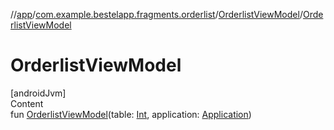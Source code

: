 //[app](../../index.md)/[com.example.bestelapp.fragments.orderlist](../index.md)/[OrderlistViewModel](index.md)/[OrderlistViewModel](-orderlist-view-model.md)



# OrderlistViewModel  
[androidJvm]  
Content  
fun [OrderlistViewModel](-orderlist-view-model.md)(table: [Int](https://kotlinlang.org/api/latest/jvm/stdlib/kotlin/-int/index.html), application: [Application](https://developer.android.com/reference/kotlin/android/app/Application.html))  



